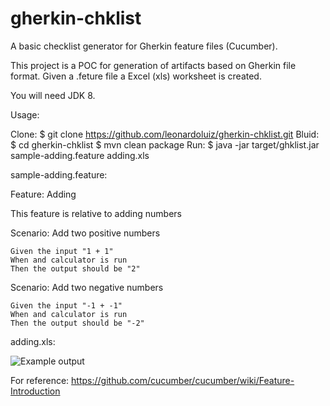 # gherkin-chklist
A basic checklist generator for Gherkin feature files (Cucumber).

This project is a POC for generation of artifacts based on Gherkin file format.
Given a .feture file a Excel (xls) worksheet is created.

You will need JDK 8.

Usage:

Clone:	$ git clone https://github.com/leonardoluiz/gherkin-chklist.git
Bluid:	$ cd gherkin-chklist
		$ mvn clean package
Run:	$ java -jar target/ghklist.jar  sample-adding.feature adding.xls

sample-adding.feature:

Feature: Adding

This feature is relative to adding numbers

  Scenario: Add two positive numbers

    Given the input "1 + 1"
    When and calculator is run
    Then the output should be "2"
    
  Scenario: Add two negative numbers

    Given the input "-1 + -1"
    When and calculator is run
    Then the output should be "-2"    

adding.xls:

![Example output](https://cloud.githubusercontent.com/assets/865039/7125130/ca9ff3b6-e204-11e4-8eb5-86c657ac2159.png)


For reference:
https://github.com/cucumber/cucumber/wiki/Feature-Introduction